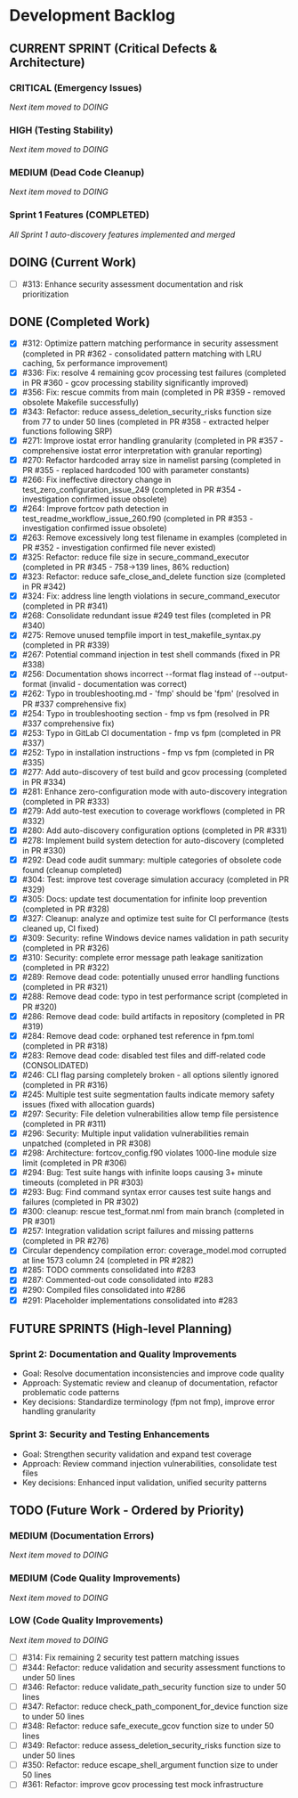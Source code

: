 # Development Backlog

## CURRENT SPRINT (Critical Defects & Architecture)
### CRITICAL (Emergency Issues)
*Next item moved to DOING*

### HIGH (Testing Stability)
*Next item moved to DOING*

### MEDIUM (Dead Code Cleanup)
*Next item moved to DOING*

### Sprint 1 Features (COMPLETED)
*All Sprint 1 auto-discovery features implemented and merged*

## DOING (Current Work)
- [ ] #313: Enhance security assessment documentation and risk prioritization

## DONE (Completed Work)
- [x] #312: Optimize pattern matching performance in security assessment (completed in PR #362 - consolidated pattern matching with LRU caching, 5x performance improvement)
- [x] #336: Fix: resolve 4 remaining gcov processing test failures (completed in PR #360 - gcov processing stability significantly improved)
- [x] #356: Fix: rescue commits from main (completed in PR #359 - removed obsolete Makefile successfully)
- [x] #343: Refactor: reduce assess_deletion_security_risks function size from 77 to under 50 lines (completed in PR #358 - extracted helper functions following SRP)
- [x] #271: Improve iostat error handling granularity (completed in PR #357 - comprehensive iostat error interpretation with granular reporting)
- [x] #270: Refactor hardcoded array size in namelist parsing (completed in PR #355 - replaced hardcoded 100 with parameter constants)
- [x] #266: Fix ineffective directory change in test_zero_configuration_issue_249 (completed in PR #354 - investigation confirmed issue obsolete)
- [x] #264: Improve fortcov path detection in test_readme_workflow_issue_260.f90 (completed in PR #353 - investigation confirmed issue obsolete)
- [x] #263: Remove excessively long test filename in examples (completed in PR #352 - investigation confirmed file never existed)
- [x] #325: Refactor: reduce file size in secure_command_executor (completed in PR #345 - 758→139 lines, 86% reduction)
- [x] #323: Refactor: reduce safe_close_and_delete function size (completed in PR #342)
- [x] #324: Fix: address line length violations in secure_command_executor (completed in PR #341)
- [x] #268: Consolidate redundant issue #249 test files (completed in PR #340)
- [x] #275: Remove unused tempfile import in test_makefile_syntax.py (completed in PR #339)
- [x] #267: Potential command injection in test shell commands (fixed in PR #338)
- [x] #256: Documentation shows incorrect --format flag instead of --output-format (invalid - documentation was correct)
- [x] #262: Typo in troubleshooting.md - 'fmp' should be 'fpm' (resolved in PR #337 comprehensive fix)
- [x] #254: Typo in troubleshooting section - fmp vs fpm (resolved in PR #337 comprehensive fix)
- [x] #253: Typo in GitLab CI documentation - fmp vs fpm (completed in PR #337)
- [x] #252: Typo in installation instructions - fmp vs fpm (completed in PR #335)
- [x] #277: Add auto-discovery of test build and gcov processing (completed in PR #334)
- [x] #281: Enhance zero-configuration mode with auto-discovery integration (completed in PR #333)
- [x] #279: Add auto-test execution to coverage workflows (completed in PR #332)
- [x] #280: Add auto-discovery configuration options (completed in PR #331)
- [x] #278: Implement build system detection for auto-discovery (completed in PR #330)
- [x] #292: Dead code audit summary: multiple categories of obsolete code found (cleanup completed)
- [x] #304: Test: improve test coverage simulation accuracy (completed in PR #329)
- [x] #305: Docs: update test documentation for infinite loop prevention (completed in PR #328)
- [x] #327: Cleanup: analyze and optimize test suite for CI performance (tests cleaned up, CI fixed)
- [x] #309: Security: refine Windows device names validation in path security (completed in PR #326)
- [x] #310: Security: complete error message path leakage sanitization (completed in PR #322)
- [x] #289: Remove dead code: potentially unused error handling functions (completed in PR #321)
- [x] #288: Remove dead code: typo in test performance script (completed in PR #320)
- [x] #286: Remove dead code: build artifacts in repository (completed in PR #319)
- [x] #284: Remove dead code: orphaned test reference in fpm.toml (completed in PR #318)
- [x] #283: Remove dead code: disabled test files and diff-related code (CONSOLIDATED)
- [x] #246: CLI flag parsing completely broken - all options silently ignored (completed in PR #316)
- [x] #245: Multiple test suite segmentation faults indicate memory safety issues (fixed with allocation guards)
- [x] #297: Security: File deletion vulnerabilities allow temp file persistence (completed in PR #311)
- [x] #296: Security: Multiple input validation vulnerabilities remain unpatched (completed in PR #308)
- [x] #298: Architecture: fortcov_config.f90 violates 1000-line module size limit (completed in PR #306)
- [x] #294: Bug: Test suite hangs with infinite loops causing 3+ minute timeouts (completed in PR #303)
- [x] #293: Bug: Find command syntax error causes test suite hangs and failures (completed in PR #302)
- [x] #300: cleanup: rescue test_format.nml from main branch (completed in PR #301)
- [x] #257: Integration validation script failures and missing patterns (completed in PR #276)
- [x] Circular dependency compilation error: coverage_model.mod corrupted at line 1573 column 24 (completed in PR #282)
- [x] #285: TODO comments consolidated into #283
- [x] #287: Commented-out code consolidated into #283
- [x] #290: Compiled files consolidated into #286
- [x] #291: Placeholder implementations consolidated into #283

## FUTURE SPRINTS (High-level Planning)

### Sprint 2: Documentation and Quality Improvements
- Goal: Resolve documentation inconsistencies and improve code quality
- Approach: Systematic review and cleanup of documentation, refactor problematic code patterns
- Key decisions: Standardize terminology (fpm not fmp), improve error handling granularity

### Sprint 3: Security and Testing Enhancements
- Goal: Strengthen security validation and expand test coverage
- Approach: Review command injection vulnerabilities, consolidate test files
- Key decisions: Enhanced input validation, unified security patterns

## TODO (Future Work - Ordered by Priority)

### MEDIUM (Documentation Errors)
*Next item moved to DOING*

### MEDIUM (Code Quality Improvements)
*Next item moved to DOING*

### LOW (Code Quality Improvements)
*Next item moved to DOING*
- [ ] #314: Fix remaining 2 security test pattern matching issues
- [ ] #344: Refactor: reduce validation and security assessment functions to under 50 lines
- [ ] #346: Refactor: reduce validate_path_security function size to under 50 lines
- [ ] #347: Refactor: reduce check_path_component_for_device function size to under 50 lines
- [ ] #348: Refactor: reduce safe_execute_gcov function size to under 50 lines
- [ ] #349: Refactor: reduce assess_deletion_security_risks function size to under 50 lines
- [ ] #350: Refactor: reduce escape_shell_argument function size to under 50 lines
- [ ] #361: Refactor: improve gcov processing test mock infrastructure